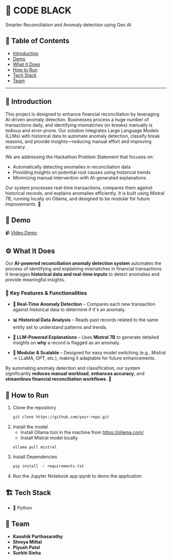 # 🚀 CODE BLACK
Smarter Reconciliation and Anomaly detection using Gen AI

## 📌 Table of Contents
- [Introduction](#introduction)
- [Demo](#demo)
- [What It Does](#what-it-does)
- [How to Run](#how-to-run)
- [Tech Stack](#tech-stack)
- [Team](#team)

---

## 🎯 Introduction
This project is designed to enhance financial reconciliation by leveraging AI-driven anomaly detection. Businesses process a huge number of transactions daily, and identifying mismatches (or breaks) manually is tedious and error-prone. Our solution integrates Large Language Models (LLMs) with historical data to automate anomaly detection, classify break reasons, and provide insights—reducing manual effort and improving accuracy.

We are addressing the Hackathon Problem Statement that focuses on:
- Automatically detecting anomalies in reconciliation data
- Providing insights on potential root causes using historical trends
- Minimizing manual intervention with AI-generated explanations

Our system processes real-time transactions, compares them against historical records, and explains anomalies efficiently. It is built using Mistral 7B, running locally on Ollama, and designed to be modular for future improvements. 🚀

## 🎥 Demo
📹 [Video Demo](/artifacts/demo/demo.mp4) 

## ⚙️ What It Does

Our **AI-powered reconciliation anomaly detection system** automates the process of identifying and explaining mismatches in financial transactions. It leverages **historical data and real-time inputs** to detect anomalies and provide meaningful insights.  

### 🔹 **Key Features & Functionalities**  

- **🚀 Real-Time Anomaly Detection** – Compares each new transaction against historical data to determine if it's an anomaly.  

- **📊 Historical Data Analysis** – Reads past records related to the same entity set to understand patterns and trends.  

- **🤖 LLM-Powered Explanations** – Uses **Mistral 7B** to generate detailed insights on **why** a record is flagged as an anomaly.  

- **🔧 Modular & Scalable** – Designed for easy model switching (e.g., Mistral → LLaMA, GPT, etc.), making it adaptable for future enhancements.  

By automating anomaly detection and classification, our system significantly **reduces manual workload**, **enhances accuracy**, and **streamlines financial reconciliation workflows**. 🚀

## 🏃 How to Run
1. Clone the repository  
   ```sh
   git clone https://github.com/your-repo.git
   ```
2. Install the model 
   - Install Ollama tool in the machine from https://ollama.com/
   - Install Mistral model locally 
   ```
   ollama pull mistral
   ```
3. Install Dependencies
   ```sh
   pip install -r requirements.txt
   ```
3. Run the Jupyter Notebook app.ipynb to demo the application

## 🏗️ Tech Stack
- 🔹 Python

## 👥 Team
- **Kaushik Parthasarathy**
- **Shreya Mittal**
- **Piyush Patel**
- **Surbhi Sinha**